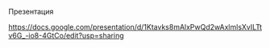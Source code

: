 Презентация

https://docs.google.com/presentation/d/1Ktavks8mAlxPwQd2wAxlmlsXvILTtv6G_-io8-4GtCo/edit?usp=sharing
